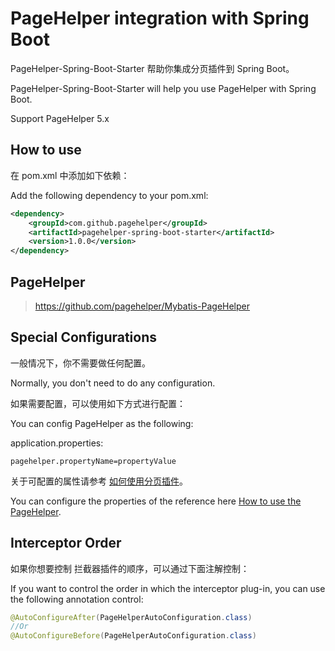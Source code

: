 # PageHelper integration with Spring Boot

PageHelper-Spring-Boot-Starter 帮助你集成分页插件到 Spring Boot。

PageHelper-Spring-Boot-Starter will help you use PageHelper with Spring Boot.

Support PageHelper 5.x

## How to use
在 pom.xml 中添加如下依赖：

Add the following dependency to your pom.xml: 
```xml
<dependency>
    <groupId>com.github.pagehelper</groupId>
    <artifactId>pagehelper-spring-boot-starter</artifactId>
    <version>1.0.0</version>
</dependency>
```

## PageHelper
>https://github.com/pagehelper/Mybatis-PageHelper

## Special Configurations
一般情况下，你不需要做任何配置。

Normally, you don't need to do any configuration.

如果需要配置，可以使用如下方式进行配置：

You can config PageHelper as the following:

application.properties:
```properties
pagehelper.propertyName=propertyValue
```
关于可配置的属性请参考 [如何使用分页插件](https://github.com/pagehelper/Mybatis-PageHelper/blob/master/wikis/zh/HowToUse.md)。

You can configure the properties of the reference here [How to use the PageHelper](https://github.com/pagehelper/Mybatis-PageHelper/blob/master/wikis/en/HowToUse.md).

## Interceptor Order

如果你想要控制 拦截器插件的顺序，可以通过下面注解控制：

If you want to control the order in which the interceptor plug-in, you can use the following annotation control:
```java
@AutoConfigureAfter(PageHelperAutoConfiguration.class)
//Or
@AutoConfigureBefore(PageHelperAutoConfiguration.class)
```
